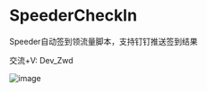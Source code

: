 # SpeederCheckIn
Speeder自动签到领流量脚本，支持钉钉推送签到结果

交流+V: Dev_Zwd

![image](https://user-images.githubusercontent.com/28926324/147713806-5af841f8-0642-4156-be53-4da76b06b9bb.png)

